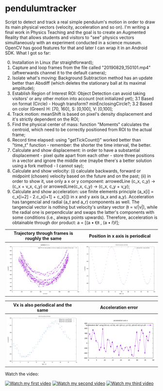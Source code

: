 # pendulumtracker
Script to detect and track a real simple pendulum's motion in order to draw its main physical vectors (velocity, acceleration and so on).
I'm writing a final work in Physics Teaching and the goal is to create an Augmented Reality that allows students and visitors to "see" physics vectors simultaneously with an experiment conducted in a science museum. OpenCV has good features for that and later I can wrap it in an Android SDK.
What I got so far:

0. Installation in Linux (far straightforward);
1. Capture and loop frames from the file called "20190829_150101.mp4" (aftwerwards channel it to the default camera);
2. Isolate what's moving: Background Subtraction method has an update better than Absdiff (which deletes the stationary ball at its maximal amplitude);
3. Establish Region of Interest ROI: Object Detection can avoid taking visitors' or any other motion into account (not initialized yet);
3.1 Based on format (Circle) - Hough transform? minEnclosingCircle?;
3.2 Based on color (Green) H: [70, 160], S: [0,100], V: [0,100];
4. Track motion: meanShift is based on pixel's density displacement and it's strictly dependent on the ROI;
5. Find the physical center of mass: function "Moments" calculates the centroid, which need to be correctly positioned from ROI to the actual frame;
6. Record time elapsed: using "getTickCount()" worked better than "time_t" function - remember: the shorter the time interval, the better.
7. Calculate and show displacement: in order to have a substantial displacement - pixel quite apart from each other - store three positions in a vector and ignore the middle one (maybe there's a better solution using a fork method - I cannot say);
8. Calculate and show velocity:  (i) calculate backwards, forward or midpoint (chosen) velocity based on the future and on the past; (ii) in order to show it, use only a x or y component: arrowedLine (c_x, c_y) → (c_x + v_x, c_y)  or arrowedLine(c_x, c_y) → (c_x, c_y + v_y);
9. Calculate and show acceleration: use finite elements principle (a_x[i] = c_x[i+2] - 2.c_x[i+1] + c_x[i]) in x and y axis (a_x and a_y). Acceleration has tangencial and radial (a_t and a_r) components as well. The tangencial vector is nothing but velocity's unitary vector (ŧ = v/|v|), while the radial one is perpendicular and swaps the latter's components with some conditions (i.e., always points upwards). Therefore, acceleration is obtainable through dor product: a = [(a • ŧ)ŧ  , (a • ř)ř]; 

| Trajectory through frames is roughly the same | Position in x axis is periodical |
|------------|-------------| 
|<img src="x_y_oneshot" width="400"> | <img src="x_t_oneshot" width="400">|

| Vx is also periodical and the same | Acceleration error |
|------------|-------------| 
|<img src="vx_t_multipleshots" width="400"> | <img src="acceleration x axis" width="400">|

Watch the video:

[![Watch my first video](http://www.cdfis.ufpr.br/portal/wp-content/uploads/2017/08/fibra-branco.jpg)](https://youtu.be/uV2xElP7mIY)
[![Watch my second video](http://fisica.ufpr.br/espectro20.gif)](https://youtu.be/b3sDeiZpKtA)
[![Watch my third video](http://fisica.ufpr.br/posgrad/assets/images/28337088-398137850610517-7963792264667145747-o-1-292x250.jpg)](https://youtu.be/LJU8EITwPh8)
